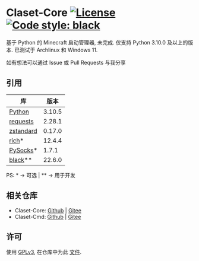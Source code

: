 # Claset-Core [![License](https://img.shields.io/github/license/Puqns67/Claset-Core?label=License)](https://github.com/Puqns67/Claset-Core/blob/master/LICENSE) [![Code style: black](https://img.shields.io/badge/Code%20Style-black-000000.svg)](https://github.com/psf/black)

基于 Python 的 Minecraft 启动管理器, 未完成.
仅支持 Python 3.10.0 及以上的版本.
已测试于 Archlinux 和 Windows 11.

如有想法可以通过 Issue 或 Pull Requests 与我分享

## 引用

| 库                                                        | 版本         |
|-----------------------------------------------------------|-------------|
|[Python](https://github.com/python/cpython)                |3.10.5       |
|[requests](https://github.com/psf/requests)                |2.28.1       |
|[zstandard](https://github.com/indygreg/python-zstandard)  |0.17.0       |
|[rich](https://github.com/Textualize/rich)*                |12.4.4       |
|[PySocks](https://github.com/Anorov/PySocks)*              |1.7.1        |
|[black](https://github.com/psf/black)**                    |22.6.0       |

PS: * -> 可选 | ** -> 用于开发

## 相关仓库

* Claset-Core: [Github](https://github.com/Puqns67/Claset-Core) | [Gitee](https://gitee.com/puqns67/Claset-Core)
* Claset-Cmd: [Github](https://github.com/Puqns67/Claset-Cmd) | [Gitee](https://gitee.com/puqns67/Claset-Cmd)

## 许可

使用 [GPLv3](https://www.gnu.org/licenses/gpl-3.0.txt), 在仓库中为此 [文件](./LICENSE).
